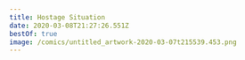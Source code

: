 ```yaml
---
title: Hostage Situation
date: 2020-03-08T21:27:26.551Z
bestOf: true
image: /comics/untitled_artwork-2020-03-07t215539.453.png
---
```

